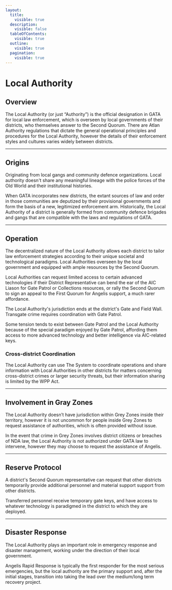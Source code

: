 ```yaml
---
layout:
  title:
    visible: true
  description:
    visible: false
  tableOfContents:
    visible: true
  outline:
    visible: true
  pagination:
    visible: true
---
```


# Local Authority

## Overview

The Local Authority (or just “Authority”) is the official designation in GATA for local law enforcement, which is overseen by local governments of their districts, who themselves answer to the Second Quorum. There are Atlan Authority regulations that dictate the general operational principles and procedures for the Local Authority, however the details of their enforcement styles and cultures varies widely between districts.

***

## Origins

Originating from local gangs and community defence organizations. Local authority doesn't share any meaningful lineage with the police forces of the Old World and their institutional histories.&#x20;

When GATA incorporates new districts, the extant sources of law and order in those communities are deputized by their provisional governments and form the basis of a new, legitimized enforcement arm. Historically, the Local Authority of a district is generally formed from community defence brigades and gangs that are compatible with the laws and regulations of GATA.

***

## Operation

The decentralized nature of the Local Authority allows each district to tailor law enforcement strategies according to their unique societal and technological paradigms. Local Authorities overseen by the local government and equipped with ample resources by the Second Quorum.

Local Authorities can request limited access to certain advanced technologies if their District Representative can bend the ear of the AIC Liason for Gate Patrol or Collections resources, or rally the Second Quorum to sign an appeal to the First Quorum for Angelis support, a much rarer affordance.

The Local Authority's jurisdiction ends at the district's Gate and Field Wall. Transgate crime requires coordination with Gate Patrol.&#x20;

Some tension tends to exist between Gate Patrol and the Local Authority because of the special paradigm enjoyed by Gate Patrol, affording them access to more advanced technology and better intelligence via AIC-related keys.

### Cross-district Coordination

The Local Authority can use The System to coordinate operations and share information with Local Authorities in other districts for matters concerning cross-district crimes or larger security threats, but their information sharing is limited by the WPP Act.

***

## Involvement in Gray Zones

The Local Authority doesn’t have jurisdiction within Grey Zones inside their territory, however it is not uncommon for people inside Grey Zones to request assistance of authorities, which is often provided without issue.

In the event that crime in Grey Zones involves district citizens or breaches of NDA law, the Local Authority is not authorized under GATA law to intervene, however they may choose to request the assistance of Angelis.

***

## Reserve Protocol

A district's Second Quorum representative can request that other districts temporarily provide additional personnel and material support support from other districts.

Transferred personnel receive temporary gate keys, and have access to whatever technology is paradigmed in the district to which they are deployed.

***

## Disaster Response

The Local Authority plays an important role in emergency response and disaster management, working under the direction of their local government.

Angelis Rapid Response is typically the first responder for the most serious emergencies, but the local authority are the primary support and, after the initial stages, transition into taking the lead over the medium/long term recovery project.
